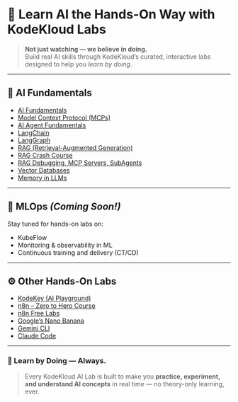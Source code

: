 # 🤖 Learn AI the Hands-On Way with KodeKloud Labs

> **Not just watching — we believe in doing.**  
> Build real AI skills through KodeKloud’s curated, interactive labs designed to help you *learn by doing*.

---

## 🧠 AI Fundamentals

- [AI Fundamentals](https://kodekloud.com/studio/labs/artificial-intelligence)  
- [Model Context Protocol (MCPs)](https://learn.kodekloud.com/courses/youtube-labs-mcp)  
- [AI Agent Fundamentals](https://learn.kodekloud.com/courses/youtube-labs-ai-agent-fundamentals)  
- [LangChain](https://learn.kodekloud.com/courses/youtube-labs-langchain)  
- [LangGraph](https://learn.kodekloud.com/courses/youtube-labs-langgraph)  
- [RAG (Retrieval-Augmented Generation)](https://learn.kodekloud.com/courses/youtube-labs-rag)  
- [RAG Crash Course](https://learn.kodekloud.com/courses/youtube-labs-rag-crash-course)  
- [RAG Debugging, MCP Servers, SubAgents](https://learn.kodekloud.com/courses/ai-free-week-course)  
- [Vector Databases](https://learn.kodekloud.com/courses/youtube-labs-vector-databases)  
- [Memory in LLMs](https://learn.kodekloud.com/courses/youtube-labs-memory-in-llms)

---

## 🧩 MLOps *(Coming Soon!)*

Stay tuned for hands-on labs on:
- KubeFlow  
- Monitoring & observability in ML  
- Continuous training and delivery (CT/CD)  

---

## ⚙️ Other Hands-On Labs

- [KodeKey (AI Playground)](https://kodekloud.com/ai-playgrounds/kodekey)  
- [n8n – Zero to Hero Course](https://learn.kodekloud.com/courses/n8n-zero-to-hero-2)  
- [n8n Free Labs](https://learn.kodekloud.com/courses/youtube-labs-n8n)  
- [Google’s Nano Banana](https://learn.kodekloud.com/courses/youtube-labs-google-s-nano-banana)  
- [Gemini CLI](https://learn.kodekloud.com/courses/youtube-labs-gemini-cli)  
- [Claude Code](https://learn.kodekloud.com/courses/youtube-labs-claude-code)

---

### 🌟 Learn by Doing — Always.

> Every KodeKloud AI Lab is built to make you **practice, experiment, and understand AI concepts** in real time — no theory-only learning, ever.

